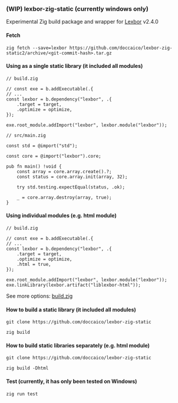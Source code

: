 ### (WIP) lexbor-zig-static (currently windows only)
Experimental Zig build package and wrapper for [Lexbor](https://github.com/lexbor/lexbor/) v2.4.0

#### Fetch
```
zig fetch --save=lexbor https://github.com/doccaico/lexbor-zig-static2/archive/<git-commit-hash>.tar.gz
```

#### Using as a single static library (it included all modules)
```zig
// build.zig

// const exe = b.addExecutable(.{
// ...
const lexbor = b.dependency("lexbor", .{
    .target = target,
    .optimize = optimize,
});

exe.root_module.addImport("lexbor", lexbor.module("lexbor"));

// src/main.zig

const std = @import("std");

const core = @import("lexbor").core;

pub fn main() !void {
    const array = core.array.create().?;
    const status = core.array.init(array, 32);

    try std.testing.expectEqual(status, .ok);

    _ = core.array.destroy(array, true);
}
```

#### Using individual modules (e.g. html module)
```zig
// build.zig

// const exe = b.addExecutable(.{
// ...
const lexbor = b.dependency("lexbor", .{
    .target = target,
    .optimize = optimize,
    .html = true,
});

exe.root_module.addImport("lexbor", lexbor.module("lexbor"));
exe.linkLibrary(lexbor.artifact("liblexbor-html"));
```

See more options: [build.zig](https://github.com/doccaico/lexbor-zig-static/blob/main/build.zig)

#### How to build a static library (it included all modules)
```
git clone https://github.com/doccaico/lexbor-zig-static

zig build
```

#### How to build static libraries separately (e.g. html module)
```
git clone https://github.com/doccaico/lexbor-zig-static

zig build -Dhtml
```

#### Test (currently, it has only been tested on Windows)
```
zig run test
```
